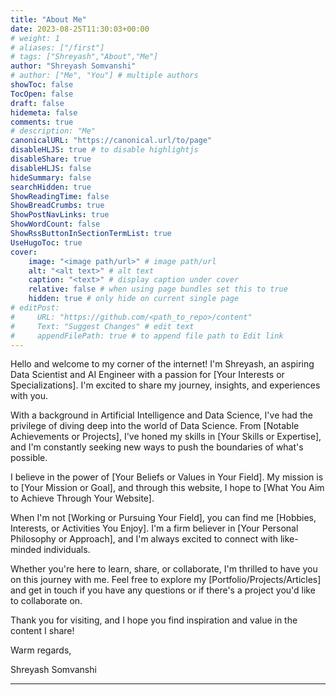 ```yaml
---
title: "About Me"
date: 2023-08-25T11:30:03+00:00
# weight: 1
# aliases: ["/first"]
# tags: ["Shreyash","About","Me"]
author: "Shreyash Somvanshi"
# author: ["Me", "You"] # multiple authors
showToc: false
TocOpen: false
draft: false
hidemeta: false
comments: true
# description: "Me"
canonicalURL: "https://canonical.url/to/page"
disableHLJS: true # to disable highlightjs
disableShare: true
disableHLJS: false
hideSummary: false
searchHidden: true
ShowReadingTime: false
ShowBreadCrumbs: true
ShowPostNavLinks: true
ShowWordCount: false
ShowRssButtonInSectionTermList: true
UseHugoToc: true
cover:
    image: "<image path/url>" # image path/url
    alt: "<alt text>" # alt text
    caption: "<text>" # display caption under cover
    relative: false # when using page bundles set this to true
    hidden: true # only hide on current single page
# editPost:
#     URL: "https://github.com/<path_to_repo>/content"
#     Text: "Suggest Changes" # edit text
#     appendFilePath: true # to append file path to Edit link
---
```


Hello and welcome to my corner of the internet! I'm Shreyash, an aspiring Data Scientist and AI Engineer with a passion for [Your Interests or Specializations]. I'm excited to share my journey, insights, and experiences with you.

With a background in Artificial Intelligence and Data Science, I've had the privilege of diving deep into the world of Data Science. From [Notable Achievements or Projects], I've honed my skills in [Your Skills or Expertise], and I'm constantly seeking new ways to push the boundaries of what's possible.

I believe in the power of [Your Beliefs or Values in Your Field]. My mission is to [Your Mission or Goal], and through this website, I hope to [What You Aim to Achieve Through Your Website].

When I'm not [Working or Pursuing Your Field], you can find me [Hobbies, Interests, or Activities You Enjoy]. I'm a firm believer in [Your Personal Philosophy or Approach], and I'm always excited to connect with like-minded individuals.

Whether you're here to learn, share, or collaborate, I'm thrilled to have you on this journey with me. Feel free to explore my [Portfolio/Projects/Articles] and get in touch if you have any questions or if there's a project you'd like to collaborate on.

Thank you for visiting, and I hope you find inspiration and value in the content I share!



Warm regards,

Shreyash Somvanshi

---